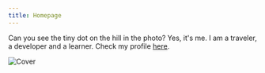 ```yaml
---
title: Homepage
---
```


Can you see the tiny dot on the hill in the photo? Yes, it's me. I am a traveler, a developer and a learner. Check my profile [here](https://khanhnd185.github.io/my-blog/about.html).

![Cover](https://raw.githubusercontent.com/khanhnd185/my-blog/my-pages/_posts/images/cover.jpg)
